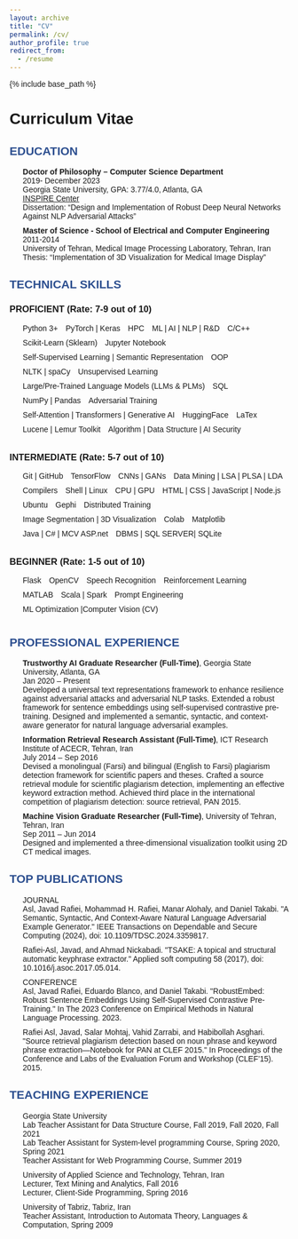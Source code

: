 ```yaml
---
layout: archive
title: "CV"
permalink: /cv/
author_profile: true
redirect_from:
  - /resume
---
```


{% include base_path %}

<head>
    <meta charset="UTF-8">
    <meta name="viewport" content="width=device-width, initial-scale=1.0">
    <title>CV - Javad Rafiei Asl</title>
    <style>
        body { font-family: Arial, sans-serif; margin: 20px; }
        h2 { color: #2E5090; }
        ul { list-style-type: none; }
        li { margin-bottom: 10px; }
        .section { margin-bottom: 20px; }
        .skills li { display: inline-block; margin-right: 10px; }
        .rating { font-size: 0.8em; }
    </style>
</head>
<body>
    <h1>Curriculum Vitae</h1>
    <div class="section">
        <h2>EDUCATION</h2>
        <ul>
            <li><strong>Doctor of Philosophy – Computer Science Department</strong><br>2019- December 2023<br>Georgia State University, GPA: 3.77/4.0, Atlanta, GA<br><a href="https://inspire.gsu.edu/">INSPIRE Center</a><br>Dissertation: “Design and Implementation of Robust Deep Neural Networks Against NLP Adversarial Attacks”</li>
            <li><strong>Master of Science - School of Electrical and Computer Engineering</strong><br>2011-2014<br>University of Tehran, Medical Image Processing Laboratory, Tehran, Iran<br>Thesis: “Implementation of 3D Visualization for Medical Image Display”</li>
        </ul>
    </div>
    <div class="section">
        <h2>TECHNICAL SKILLS</h2>
        <h3>PROFICIENT (Rate: 7-9 out of 10)</h3>
        <ul class="skills">
            <li>Python 3+</li>
            <li>PyTorch | Keras</li>
            <li>HPC</li>
            <li>ML | AI | NLP | R&D</li>
            <li>C/C++</li>
            <li>Scikit-Learn (Sklearn)</li>
            <li>Jupyter Notebook</li>
            <li>Self-Supervised Learning | Semantic Representation</li>
            <li>OOP</li>
            <li>NLTK | spaCy</li>
            <li>Unsupervised Learning</li>
            <li>Large/Pre-Trained Language Models (LLMs & PLMs)</li>
            <li>SQL</li>
            <li>NumPy | Pandas</li>
            <li>Adversarial Training</li>
            <li>Self-Attention | Transformers | Generative AI</li>
            <li>HuggingFace</li>
            <li>LaTex</li>
            <li>Lucene | Lemur Toolkit</li>
            <li>Algorithm | Data Structure | AI Security</li>
        </ul>
        <h3>INTERMEDIATE (Rate: 5-7 out of 10)</h3>
        <ul class="skills">
            <li>Git | GitHub</li>
            <li>TensorFlow</li>
            <li>CNNs | GANs</li>
            <li>Data Mining | LSA | PLSA | LDA</li>
            <li>Compilers</li>
            <li>Shell | Linux</li>
            <li>CPU | GPU</li>
            <li>HTML | CSS | JavaScript | Node.js</li>
            <li>Ubuntu</li>
            <li>Gephi</li>
            <li>Distributed Training</li>
            <li>Image Segmentation | 3D Visualization</li>
            <li>Colab</li>
            <li>Matplotlib</li>
            <li>Java | C# | MCV ASP.net</li>
            <li>DBMS | SQL SERVER| SQLite</li>
        </ul>
        <h3>BEGINNER (Rate: 1-5 out of 10)</h3>
        <ul class="skills">
            <li>Flask</li>
            <li>OpenCV</li>
            <li>Speech Recognition</li>
            <li>Reinforcement Learning</li>
            <li>MATLAB</li>
            <li>Scala | Spark</li>
            <li>Prompt Engineering</li>
            <li>ML Optimization |Computer Vision (CV)</li>
        </ul>
    </div>
    <div class="section">
        <h2>PROFESSIONAL EXPERIENCE</h2>
        <ul>
            <li><strong>Trustworthy AI Graduate Researcher (Full-Time)</strong>, Georgia State University, Atlanta, GA<br>Jan 2020 – Present<br>Developed a universal text representations framework to enhance resilience against adversarial attacks and adversarial NLP tasks. Extended a robust framework for sentence embeddings using self-supervised contrastive pre-training. Designed and implemented a semantic, syntactic, and context-aware generator for natural language adversarial examples.</li>
            <li><strong>Information Retrieval Research Assistant (Full-Time)</strong>, ICT Research Institute of ACECR, Tehran, Iran<br>July 2014 – Sep 2016<br>Devised a monolingual (Farsi) and bilingual (English to Farsi) plagiarism detection framework for scientific papers and theses. Crafted a source retrieval module for scientific plagiarism detection, implementing an effective keyword extraction method. Achieved third place in the international competition of plagiarism detection: source retrieval, PAN 2015.</li>
            <li><strong>Machine Vision Graduate Researcher (Full-Time)</strong>, University of Tehran, Tehran, Iran<br>Sep 2011 – Jun 2014<br>Designed and implemented a three-dimensional visualization toolkit using 2D CT medical images.</li>
        </ul>
    </div>
    <div class="section">
        <h2>TOP PUBLICATIONS</h2>
        <ul>
            <li>JOURNAL<br>Asl, Javad Rafiei, Mohammad H. Rafiei, Manar Alohaly, and Daniel Takabi. "A Semantic, Syntactic, And Context-Aware Natural Language Adversarial Example Generator." IEEE Transactions on Dependable and Secure Computing (2024), doi: 10.1109/TDSC.2024.3359817.</li>
            <li>Rafiei-Asl, Javad, and Ahmad Nickabadi. "TSAKE: A topical and structural automatic keyphrase extractor." Applied soft computing 58 (2017), doi: 10.1016/j.asoc.2017.05.014.</li>
            <li>CONFERENCE<br>Asl, Javad Rafiei, Eduardo Blanco, and Daniel Takabi. "RobustEmbed: Robust Sentence Embeddings Using Self-Supervised Contrastive Pre-Training." In The 2023 Conference on Empirical Methods in Natural Language Processing. 2023.</li>
            <li>Rafiei Asl, Javad, Salar Mohtaj, Vahid Zarrabi, and Habibollah Asghari. "Source retrieval plagiarism detection based on noun phrase and keyword phrase extraction—Notebook for PAN at CLEF 2015." In Proceedings of the Conference and Labs of the Evaluation Forum and Workshop (CLEF’15). 2015.</li>
        </ul>
    </div>
    <div class="section">
        <h2>TEACHING EXPERIENCE</h2>
        <ul>
            <li>Georgia State University<br>Lab Teacher Assistant for Data Structure Course, Fall 2019, Fall 2020, Fall 2021<br>Lab Teacher Assistant for System-level programming Course, Spring 2020, Spring 2021<br>Teacher Assistant for Web Programming Course, Summer 2019</li>
            <li>University of Applied Science and Technology, Tehran, Iran<br>Lecturer, Text Mining and Analytics, Fall 2016<br>Lecturer, Client-Side Programming, Spring 2016</li>
            <li>University of Tabriz, Tabriz, Iran<br>Teacher Assistant, Introduction to Automata Theory, Languages & Computation, Spring 2009</li>
        </ul>
    </div>
</body>
